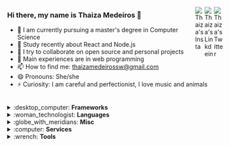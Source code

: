 <a href="https://twitter.com/dinhasw" target="_blank" rel="nofollow"><img align="right" alt="Thaiza's Twitter" width="22px" src="https://cdn.jsdelivr.net/npm/simple-icons@v3/icons/twitter.svg" /></a><a href="https://www.linkedin.com/in/thaiza-medeiros-734aa9150" target="_blank" rel="nofollow"><img align="right" alt="Thaiza's Linkdein" width="22px" src="https://cdn.jsdelivr.net/npm/simple-icons@v3/icons/linkedin.svg" /></a><a href="https://www.instagram.com/thaai_med" target="_blank" rel="nofollow"><img align="right" alt="Thaiza's Insta" width="22px" src="https://cdn.jsdelivr.net/npm/simple-icons@v3/icons/instagram.svg" /></a>

### Hi there, my name is Thaiza Medeiros 👋

- 🔭 I am currently pursuing a master's degree in Computer Science
- 🌱 Study recently about React and Node.js
- 👯 I try to collaborate on open source and personal projects
- 💬 Main experiences are in web programming
- 📫 How to find me: thaizamedeirossw@gmail.com
- 😄 Pronouns: She/she
- ⚡ Curiosity: I am careful and perfectionist, I love music and animals

<br>
<!--
<details open>
 <summary> 😇 <b>My Github Stats</b> </summary>

<br>

<p align = "center">
  <img src = "https://github-readme-stats.vercel.app/api?username=ThaiMedeiros&show_icons=true&theme=radical&line_height=40">
  <img src = "https://github-readme-stats.vercel.app/api/top-langs/?username=ThaiMedeiros&theme=radical&line_height=33">
</p>
-->
</details>

<details>
 <summary> :desktop_computer: <b>Frameworks</b> </summary>

<br>

<p align = "left">
  <a href="#">
    <img src="svg/dev/frameworks/angular.svg" alt="angular" style="vertical-align:top; margin:6px 4px">
  </a>

  <a href="#">
    <img src="svg/dev/frameworks/bootstrap.svg" alt="bootstrap" style="vertical-align:top; margin:6px 4px">
  </a>

  <a href="#">
    <img src="svg/dev/frameworks/jquery.svg" alt="jquery" style="vertical-align:top; margin:6px 4px">
  </a>

  <a href="#">
    <img src="svg/dev/frameworks/laravel.svg" alt="laravel" style="vertical-align:top; margin:6px 4px">
  </a>

  <a href="#">
    <img src="svg/dev/frameworks/nodejs.svg" alt="nodejs" style="vertical-align:top; margin:6px 4px">
  </a>

  <a href="#">
    <img src="svg/dev/frameworks/react.svg" alt="react" style="vertical-align:top; margin:6px 4px">
  </a> 
</p>

</details>

<details>
 <summary> :woman_technologist: <b>Languages</b> </summary>

<br>

<p align = "left">
  <a href="#">
    <img src="svg/dev/languages/css3.svg" alt="css3" style="vertical-align:top; margin:6px 4px">
  </a>

  <a href="#">
    <img src="svg/dev/languages/html.svg" alt="html" style="vertical-align:top; margin:6px 4px">
  </a>

  <a href="#">
    <img src="svg/dev/languages/js.svg" alt="js" style="vertical-align:top; margin:6px 4px">
  </a>

  <a href="#">
    <img src="svg/dev/languages/php.svg" alt="php" style="vertical-align:top; margin:6px 4px">
  </a>
</p>

</details>

<details>
 <summary> :globe_with_meridians: <b>Misc</b> </summary>

<br>

<p align = "left">
  <a href="#">
    <img src="svg/dev/misc/chrome.svg" alt="chrome" style="vertical-align:top; margin:6px 4px">
  </a>

  <a href="#">
    <img src="svg/dev/misc/edge.svg" alt="edge" style="vertical-align:top; margin:6px 4px">
  </a>

  <a href="#">
    <img src="svg/dev/misc/firefox.svg" alt="firefox" style="vertical-align:top; margin:6px 4px">
  </a>

  <a href="#">
    <img src="svg/dev/misc/mobile.svg" alt="mobile" style="vertical-align:top; margin:6px 4px">
  </a>

  <a href="#">
    <img src="svg/dev/misc/web.svg" alt="web" style="vertical-align:top; margin:6px 4px">
  </a>
</p>

</details>

<details>
 <summary> :computer: <b>Services</b> </summary>

<br>

<p align = "left">
  <a href="#">
    <img src="svg/dev/services/npm.svg" alt="npm" style="vertical-align:top; margin:6px 4px">
  </a>
</p>

</details>

<details>
 <summary> :wrench: <b>Tools</b> </summary>

<br>

<p align = "left">
  <a href="#">
    <img src="svg/dev/tools/android_studio_colour.svg" alt="android_studio_colour" style="vertical-align:top; margin:6px 4px">
  </a>

  <a href="#">
    <img src="svg/dev/tools/eclipse.svg" alt="eclipse" style="vertical-align:top; margin:6px 4px">
  </a>

  <a href="#">
    <img src="svg/dev/tools/jetbrains_intellij.svg" alt="jetbrains_intellij" style="vertical-align:top; margin:6px 4px">
  </a>

  <a href="#">
    <img src="svg/dev/tools/jetbrains_phpstorm.svg" alt="jetbrains_phpstorm" style="vertical-align:top; margin:6px 4px">
  </a>

  <a href="#">
    <img src="svg/dev/tools/powershell.svg" alt="powershell" style="vertical-align:top; margin:6px 4px">
  </a>

  <a href="#">
    <img src="svg/dev/tools/visualstudio_code.svg" alt="visualstudio_code" style="vertical-align:top; margin:6px 4px">
  </a>
</p>

</details>
